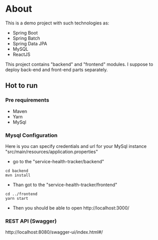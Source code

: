 # About
This is a demo project with such technologies as:
* Spring Boot
* Spring Batch
* Spring Data JPA
* MySQL
* ReactJS

This project contains "backend" and "frontend" modules. I suppose to deploy back-end and front-end parts separately. 

## Hot to run

### Pre requirements
* Maven 
* Yarn  
* MySql  

### Mysql Configuration 
Here is you can specify credentials and url for your MySql instance 
"src/main/resources/application.properties"

* go to the "service-health-tracker/backend"

```
cd backend
mvn install
```


* Than got to the  "service-health-tracker/frontend"

```
cd ../frontend
yarn start
```
* Then you should be able to open http://localhost:3000/


### REST API (Swagger)

http://localhost:8080/swagger-ui/index.html#/  